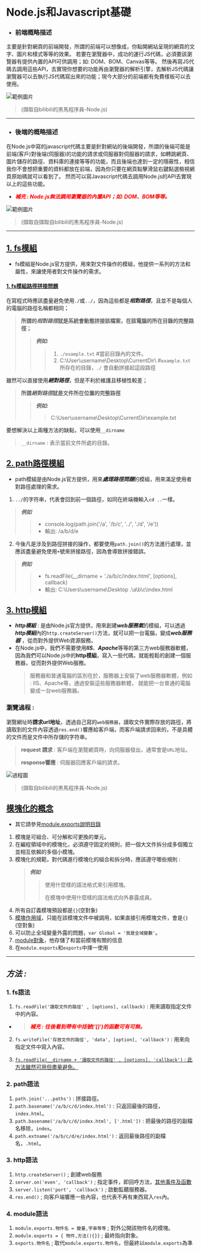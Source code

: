 # Node.js和Javascript基礎
* ### 前端概略描述
主要是針對網頁的前端開發，所謂的前端可以想像成，你點開網站呈現的網頁的文字、圖片和樣式等等的效果。
若要在瀏覽器中，成功的運行JS代碼，必須要該瀏覽器有提供內置的API可供調用；如: DOM、BOM、Canvas等等。
然後再寫JS代碼去調用這些API，去實現你想要的功能再由瀏覽器的解析引擎，去解析JS代碼讓瀏覽器可以去執行JS代碼寫出來的功能；現今大部分的前端都有免費樣板可以去使用。

![範例圖片](範例圖片/圖1.PNG) 
>(擷取自bilibili的黑馬程序員-Node.js)

---

* ### 後端的概略描述

在Node.js中寫的javascript代碼主要是針對網站的後端開發，所謂的後端可能是前端(客戶)對後端(伺服器)的功能的請求或伺服器對伺服器的請求，如轉跳網頁、圖片儲存的路徑、資料庫的連接等等的功能，而且後端也達到一定的隱蔽性，相信我你不會想把重要的資料都放在前端，因為你只要在網頁點擊滑鼠右鍵點選檢視網頁原始碼就可以看到了。
然而可以寫Javascript代碼去調用Node.js的API去實現以上的這些功能。

* <font color=#FF0000>___補充 : Node.js無法調用瀏覽器的內置API；如: DOM、BOM等等。___</font>

![範例圖片](範例圖片/圖2.PNG)

> (擷取自擷取自bilibili的黑馬程序員-Node.js)

---

## [1. fs模組](#1-fs語法)
* fs模組是Node.js官方提供，用來對文件操作的模組，他提供一系列的方法和屬性，來讓使用者對文件操作的需求。
#### [1. fs模組路徑拼接問題](#dirname)
在寫程式時應該盡量避免使用`./`或`../`，因為這些都是***相對路徑***，且並不是每個人的電腦的路徑名稱都相同；
> **所謂的*相對路徑*就是系統會動態拼接該檔案，在該電腦的所在目錄的完整路徑；**
>> ***例如:***
>>>1. `./example.txt`  #當前目錄內的文件。
>>>2. C:\User\username\Desktop\CurrentDir\  #`example.txt`所存在的目錄，`./` 會自動拼接起這段路徑

雖然可以直接使用***絕對路徑***，但是不利於維護且移植性較差；
> **所謂*絕對路徑*就是文件所在位置的完整路徑**
>> ***例如:***
>>> C:\User\username\Desktop\CurrentDir\example.txt

要想解決以上兩種方法的缺點，可以使用`__dirname`
>`__dirname` : 表示當前文件所處的目錄。


## [2. path路徑模組](#2-path語法)
* path模組是由Node.js官方提供，用來***處理路徑問題***的模組，用來滿足使用者對路徑處理的需求。

1. `../`的字符串，代表會回到前一個路徑，如同在終端機輸入`cd ..`一樣。
> ***例如***
>>* console.log(path.join('/a', '/b/c', '../', './d', '/e'))
>>* 輸出: /a/b/d/e

2. 今後凡是涉及到路徑拼接的操作，都要使用`path.join()`的方法進行處理，並應該盡量避免使用`+`號來拼接路徑，因為會導致拼接錯誤。
> ***例如***
>>* fs.readFile(__dirname + './a/b/c/index.html', [options], callback)
>>* 輸出: C:\Users\username\Desktop .\a\b\c\index.html

## [3. http模組](#3-http語法)
* ***http模組*** : 是由Node.js官方提供，用來創建***web服務氣***的模組，可以透過***http模組***內的`http.createServer()`方法，就可以把一台電腦，變成***web服務器***`，從而對外提供Web資源服務。
* 在Node.js中，我們不需要使用***IIS***、***Apache***等等的第三方web服務器軟體，因為我們可以Node.js中的**http模組**，寫入一些代碼，就能輕鬆的創建一個服務器，從而對外提供Web服務。
   > 服務器和普通電腦的區別在於，服務器上安裝了web服務器軟體，例如 : IIS、Apache等，通過安裝這些服務器軟體， 就能把一台普通的電腦變成一台web服務器。

### 瀏覽過程 :

瀏覽網址時**請求url地址**，透過自己寫的`web服務器`，讀取文件實際存放的路徑，將讀取到的文件內容透過`res.end()`響應給客戶端，而客戶端請求回來的，不是具體的文件而是文件中所存儲的字符串。
> **request 請求** : 客戶端在瀏覽網頁時，向伺服器發出，通常會是`URL`地址。
> 
> **response響應** : 伺服器回應客戶端的請求。

![過程圖](範例圖片/http01.png)
> (擷取自bilibili的黑馬程序員-Node.js)

## [模塊化的概念](#4-module語法)
* 其它請參見[module.exports說明目錄](./module.export說明)
1. 模塊是可組合、可分解和可更換的單元。
2. 在編程領域中的模塊化，必須遵守固定的規則，把一個大文件拆分成多個獨立並相互依賴的多個小模塊。
3. 模塊化的規範，對代碼進行模塊化的組合和拆分時，應該遵守哪些規則 : 
   > ***例如***
   > > 使用什麼樣的語法格式來引用模塊。
   > >
   > >在模塊中使用什麼樣的語法格式向外暴露成員。
4. 所有自訂義模塊預設都是`{}`(空對象)
5. [模塊作用域](./day2/09.演示模塊作用域.js)，只能在該模塊文件中被調用，如果直接引用模塊文件，會是`{}`(空對象)
6. 可以防止全域變量外露的問題，`var Global = '我是全域變數'`。
7. [module對象](./day2/10.演示module對象.js)，他存儲了和當前模塊有關的信息
8. 在`module.exports`和`exports`中擇一使用
---

## ___方法 :___

### 1. fs語法

   1. `fs.readFile('讀取文件的路徑' , [options], callback)` : 用來讀取指定文件中的內容。

   * > <font color=#FF0000>___補充 : 往後看到帶有中括號('[]')的函數可有可無。___</font>

  2. `fs.writeFile('存放文件的路徑', 'data', [option], 'callback')` : 用來向指定文件中寫入內容。
   
  3. <a id = dirname>[`fs.readFile(__dirname + '讀取文件的路徑' , [options], 'callback')` : 此方法雖然可用但盡量避免。](./day1/05.演示路徑問題.js)</a>

### 2. path語法
   
   1. `path.join('...paths')` : 拼接路徑。
   2. `path.basename('/a/b/c/d/index.html')` : 只返回最後的路徑，`index.html`。
   3. `path.basename('/a/b/c/d/index.html', ['.html'])` : 把最後的路徑的副檔名移除，`index`。
   4. `path.extname('/a/b/c/d/e/index.html')` : 返回最後路徑的副檔名，`.html`。

### 3. http語法

   1. `http.createServer()` ; 創建web服務
   2. `server.on('even', 'callback')` ;  指定事件，即回呼方法，[其他事件及函數](https://nodejs.org/dist/latest-v16.x/docs/api/http.html)
   3. `server.listen('port', 'callback')` ; 啟動監聽服務器。
   4. `res.end()` ; 向客戶端響應一些內容，也代表不再有東西寫入`res`內。

### 4. module語法

   1. `module.exports.物件名 = 變量,字串等等` ; 對外公開該物件名的模塊。
   2. `module.exports = { 物件,方法(){}}` ; 最終指向對象。
   3. `exports.物件名` ; 取代`module.exports.物件名`，但最終以`module.exports`為準